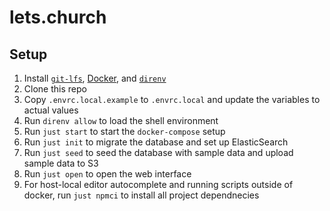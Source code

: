 # lets.church

## Setup

1. Install [`git-lfs`], [Docker](https://www.docker.com/products/docker-desktop/), and [`direnv`]
1. Clone this repo
1. Copy `.envrc.local.example` to `.envrc.local` and update the variables to actual values
1. Run `direnv allow` to load the shell environment
1. Run `just start` to start the `docker-compose` setup
1. Run `just init` to migrate the database and set up ElasticSearch
1. Run `just seed` to seed the database with sample data and upload sample data to S3
1. Run `just open` to open the web interface
1. For host-local editor autocomplete and running scripts outside of docker, run `just npmci` to install all project dependnecies

[Docker]: https://www.docker.com/products/docker-desktop/
[`direnv`]: https://direnv.net/
[`git-lfs`]: https://git-lfs.github.com/
